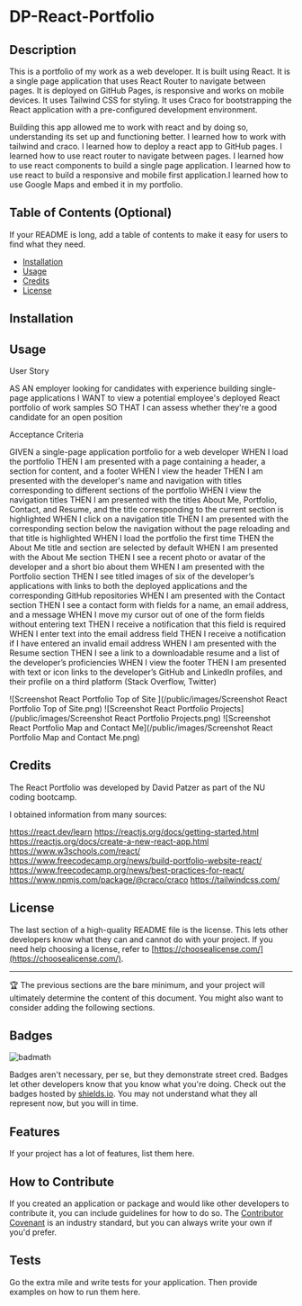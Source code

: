 # DP-React-Portfolio

## Description

This is a portfolio of my work as a web developer. It is built using React. It is a single page application that uses React Router to navigate between pages. It is deployed on GitHub Pages, is responsive and works on mobile devices. It uses Tailwind CSS for styling. It uses Craco for bootstrapping the React application with a pre-configured development environment.

Building this app allowed me to work with react and by doing so, understanding its set up and functioning better. I learned how to work with tailwind and craco. I learned how to deploy a react app to GitHub pages. I learned how to use react router to navigate between pages. I learned how to use react components to build a single page application. I learned how to use react to build a responsive and mobile first application.I learned how to use Google Maps and embed it in my portfolio.

## Table of Contents (Optional)

If your README is long, add a table of contents to make it easy for users to find what they need.

- [Installation](#installation)
- [Usage](#usage)
- [Credits](#credits)
- [License](#license)

## Installation



## Usage


User Story

AS AN employer looking for candidates with experience building single-page applications
I WANT to view a potential employee's deployed React portfolio of work samples
SO THAT I can assess whether they're a good candidate for an open position

Acceptance Criteria

GIVEN a single-page application portfolio for a web developer
WHEN I load the portfolio
THEN I am presented with a page containing a header, a section for content, and a footer
WHEN I view the header
THEN I am presented with the developer's name and navigation with titles corresponding to different sections of the portfolio
WHEN I view the navigation titles
THEN I am presented with the titles About Me, Portfolio, Contact, and Resume, and the title corresponding to the current section is highlighted
WHEN I click on a navigation title
THEN I am presented with the corresponding section below the navigation without the page reloading and that title is highlighted
WHEN I load the portfolio the first time
THEN the About Me title and section are selected by default
WHEN I am presented with the About Me section
THEN I see a recent photo or avatar of the developer and a short bio about them
WHEN I am presented with the Portfolio section
THEN I see titled images of six of the developer’s applications with links to both the deployed applications and the corresponding GitHub repositories
WHEN I am presented with the Contact section
THEN I see a contact form with fields for a name, an email address, and a message
WHEN I move my cursor out of one of the form fields without entering text
THEN I receive a notification that this field is required
WHEN I enter text into the email address field
THEN I receive a notification if I have entered an invalid email address
WHEN I am presented with the Resume section
THEN I see a link to a downloadable resume and a list of the developer’s proficiencies
WHEN I view the footer
THEN I am presented with text or icon links to the developer’s GitHub and LinkedIn profiles, and 
their profile on a third platform (Stack Overflow, Twitter)



   ![Screenshot React Portfolio Top of Site ](/public/images/Screenshot React Portfolio Top of Site.png)
   ![Screenshot React Portfolio Projects](/public/images/Screenshot React Portfolio Projects.png)
   ![Screenshot React Portfolio Map and Contact Me](/public/images/Screenshot React Portfolio Map and Contact Me.png)

## Credits
The React Portfolio was developed by David Patzer as part of the NU coding bootcamp. 

I obtained information from many sources: 

https://react.dev/learn
https://reactjs.org/docs/getting-started.html
https://reactjs.org/docs/create-a-new-react-app.html
https://www.w3schools.com/react/
https://www.freecodecamp.org/news/build-portfolio-website-react/
https://www.freecodecamp.org/news/best-practices-for-react/
https://www.npmjs.com/package/@craco/craco
https://tailwindcss.com/
## License

The last section of a high-quality README file is the license. This lets other developers know what they can and cannot do with your project. If you need help choosing a license, refer to [https://choosealicense.com/](https://choosealicense.com/).

---

🏆 The previous sections are the bare minimum, and your project will ultimately determine the content of this document. You might also want to consider adding the following sections.

## Badges

![badmath](https://img.shields.io/github/languages/top/lernantino/badmath)

Badges aren't necessary, per se, but they demonstrate street cred. Badges let other developers know that you know what you're doing. Check out the badges hosted by [shields.io](https://shields.io/). You may not understand what they all represent now, but you will in time.

## Features

If your project has a lot of features, list them here.

## How to Contribute

If you created an application or package and would like other developers to contribute it, you can include guidelines for how to do so. The [Contributor Covenant](https://www.contributor-covenant.org/) is an industry standard, but you can always write your own if you'd prefer.

## Tests

Go the extra mile and write tests for your application. Then provide examples on how to run them here.